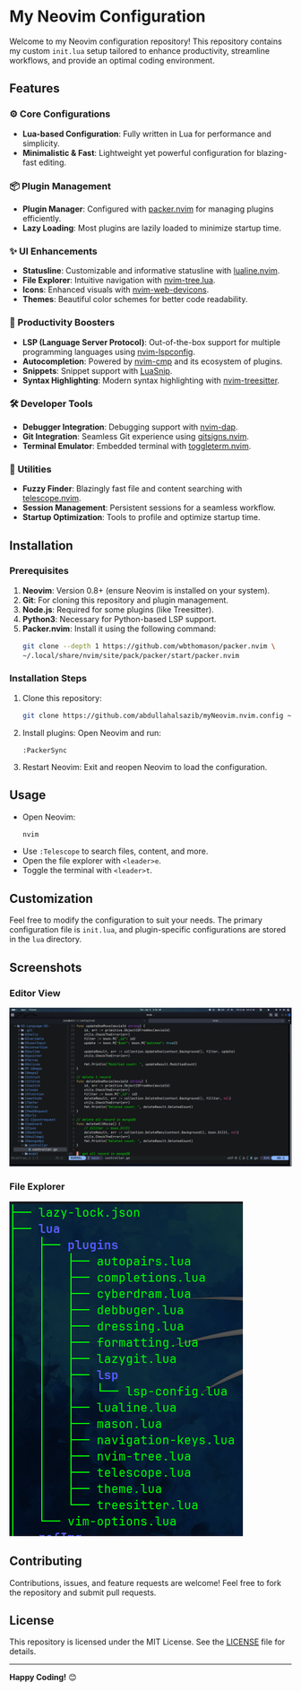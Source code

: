 # My Neovim Configuration

Welcome to my Neovim configuration repository! This repository contains my custom `init.lua` setup tailored to enhance productivity, streamline workflows, and provide an optimal coding environment.

## Features

### ⚙️ Core Configurations
- **Lua-based Configuration**: Fully written in Lua for performance and simplicity.
- **Minimalistic & Fast**: Lightweight yet powerful configuration for blazing-fast editing.

### 📦 Plugin Management
- **Plugin Manager**: Configured with [packer.nvim](https://github.com/wbthomason/packer.nvim) for managing plugins efficiently.
- **Lazy Loading**: Most plugins are lazily loaded to minimize startup time.

### ✨ UI Enhancements
- **Statusline**: Customizable and informative statusline with [lualine.nvim](https://github.com/nvim-lualine/lualine.nvim).
- **File Explorer**: Intuitive navigation with [nvim-tree.lua](https://github.com/nvim-tree/nvim-tree.lua).
- **Icons**: Enhanced visuals with [nvim-web-devicons](https://github.com/kyazdani42/nvim-web-devicons).
- **Themes**: Beautiful color schemes for better code readability.

### 🚀 Productivity Boosters
- **LSP (Language Server Protocol)**: Out-of-the-box support for multiple programming languages using [nvim-lspconfig](https://github.com/neovim/nvim-lspconfig).
- **Autocompletion**: Powered by [nvim-cmp](https://github.com/hrsh7th/nvim-cmp) and its ecosystem of plugins.
- **Snippets**: Snippet support with [LuaSnip](https://github.com/L3MON4D3/LuaSnip).
- **Syntax Highlighting**: Modern syntax highlighting with [nvim-treesitter](https://github.com/nvim-treesitter/nvim-treesitter).

### 🛠️ Developer Tools
- **Debugger Integration**: Debugging support with [nvim-dap](https://github.com/mfussenegger/nvim-dap).
- **Git Integration**: Seamless Git experience using [gitsigns.nvim](https://github.com/lewis6991/gitsigns.nvim).
- **Terminal Emulator**: Embedded terminal with [toggleterm.nvim](https://github.com/akinsho/toggleterm.nvim).

### 🔄 Utilities
- **Fuzzy Finder**: Blazingly fast file and content searching with [telescope.nvim](https://github.com/nvim-telescope/telescope.nvim).
- **Session Management**: Persistent sessions for a seamless workflow.
- **Startup Optimization**: Tools to profile and optimize startup time.

## Installation

### Prerequisites
1. **Neovim**: Version 0.8+ (ensure Neovim is installed on your system).
2. **Git**: For cloning this repository and plugin management.
3. **Node.js**: Required for some plugins (like Treesitter).
4. **Python3**: Necessary for Python-based LSP support.
5. **Packer.nvim**: Install it using the following command:
   ```bash
   git clone --depth 1 https://github.com/wbthomason/packer.nvim \
   ~/.local/share/nvim/site/pack/packer/start/packer.nvim
   ```

### Installation Steps
1. Clone this repository:
   ```bash
   git clone https://github.com/abdullahalsazib/myNeovim.nvim.config ~/.config/nvim
   ```

2. Install plugins:
   Open Neovim and run:
   ```vim
   :PackerSync
   ```

3. Restart Neovim:
   Exit and reopen Neovim to load the configuration.

## Usage

- Open Neovim:
  ```bash
  nvim
  ```
- Use `:Telescope` to search files, content, and more.
- Open the file explorer with `<leader>e`.
- Toggle the terminal with `<leader>t`.

## Customization

Feel free to modify the configuration to suit your needs. The primary configuration file is `init.lua`, and plugin-specific configurations are stored in the `lua` directory.

## Screenshots

### Editor View
![Editor View](https://github.com/abdullahalsazib/myNeovim.nvim.config/blob/main/refImg/treeimg2.png)

### File Explorer
![File Explorer](https://github.com/abdullahalsazib/myNeovim.nvim.config/blob/main/refImg/treenvim.png)


## Contributing

Contributions, issues, and feature requests are welcome! Feel free to fork the repository and submit pull requests.

## License

This repository is licensed under the MIT License. See the [LICENSE](LICENSE) file for details.

---

**Happy Coding!** 😊
